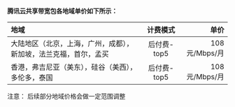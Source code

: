**腾讯云共享带宽包各地域单价如下所示：**


| 地域 | 计费模式 | 单价 |
| :------------ |:---------------:| -----:|
| 大陆地区（北京，上海，广州，成都），新加坡，法兰克福，首尔，孟买    | 后付费-top5 | 108元/Mbps/月 |
| 香港，弗吉尼亚（美东），硅谷（美西），多伦多，泰国  | 后付费-top5   |   108元/Mbps/月 |

注意：
后续部分地域价格会做一定范围调整
